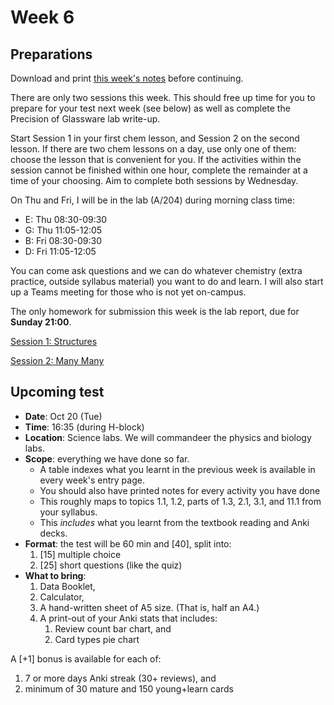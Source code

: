 # Week 6

## Preparations

Download and print [this week's notes](/resources/worksheets/Y1-week6-notes.pdf) before continuing.

There are only two sessions this week.  This should free up time for you to prepare for your test next week (see below) as well as complete the Precision of Glassware lab write-up.

Start Session 1 in your first chem lesson, and Session 2 on the second lesson.  If there are two chem lessons on a day, use only one of them: choose the lesson that is convenient for you.  If the activities within the session cannot be finished within one hour, complete the remainder at a time of your choosing.  Aim to complete both sessions by Wednesday.

On Thu and Fri, I will be in the lab (A/204) during morning class time:

* E: Thu 08:30-09:30
* G: Thu 11:05-12:05
* B: Fri 08:30-09:30
* D: Fri 11:05-12:05

You can come ask questions and we can do whatever chemistry (extra practice, outside syllabus material) you want to do and learn.  I will also start up a Teams meeting for those who is not yet on-campus.

The only homework for submission this week is the lab report, due for **Sunday 21:00**.

<a href="./Session1" class="el-button el-button--success">Session 1: Structures </a>

<a href="./Session2" class="el-button el-button--success">Session 2: Many Many</a>

## Upcoming test

* **Date**: Oct 20 (Tue)
* **Time**: 16:35 (during H-block)
* **Location**: Science labs.  We will commandeer the physics and biology labs.
* **Scope**: everything we have done so far.
  * A table indexes what you learnt in the previous week is available in every week's entry page.
  * You should also have printed notes for every activity you have done
  * This roughly maps to topics 1.1, 1.2, parts of 1.3, 2.1, 3.1, and 11.1 from your syllabus.
  * This *includes* what you learnt from the textbook reading and Anki decks.
* **Format**: the test will be 60 min and [40], split into:
  1. [15] multiple choice
  2. [25] short questions (like the quiz)
* **What to bring**:
  1. Data Booklet,
  2. Calculator,
  3. A hand-written sheet of A5 size.  (That is, half an A4.)
  4. A print-out of your Anki stats that includes:
     1. Review count bar chart, and
     2. Card types pie chart

A [+1] bonus is available for each of:
1. 7 or more days Anki streak (30+ reviews), and
2. minimum of 30 mature and 150 young+learn cards

<!-- ## Class Collage

In this section I will post a selection of the homework your class submitted.  Check back next week! -->